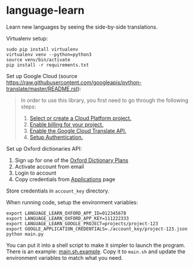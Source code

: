 # language-learn
Learn new languages by seeing the side-by-side translations.

Virtualenv setup:

```shell
sudo pip install virtualenv
virtualenv venv --python=python3
source venv/bin/activate
pip install -r requirements.txt
```

Set up Google Cloud (source https://raw.githubusercontent.com/googleapis/python-translate/master/README.rst):

>In order to use this library, you first need to go through the following steps:
>
>1. [Select or create a Cloud Platform project.](https://console.cloud.google.com/project)
>2. [Enable billing for your project.](https://cloud.google.com/billing/docs/how-to/modify-project#enable_billing_for_a_project)
>3. [Enable the Google Cloud Translate API.](https://cloud.google.com/translate)
>4. [Setup Authentication.](https://googleapis.dev/python/google-api-core/latest/auth.html)

Set up Oxford dictionaries API:

1. Sign up for one of the [Oxford Dictionary Plans](https://developer.oxforddictionaries.com/?tag=#plans)
2. Activate account from email
3. Login to account
4. Copy credentials from [Applications](https://developer.oxforddictionaries.com/admin/applications) page

Store credentials in `account_key` directory.

When running code, setup the environment variables:

```shell
export LANGUAGE_LEARN_OXFORD_APP_ID=012345678
export LANGUAGE_LEARN_OXFORD_APP_KEY=111222333
export LANGUAGE_LEARN_GOOGLE_PROJECT=projects/project-123
export GOOGLE_APPLICATION_CREDENTIALS=./account_key/project-123.json
python main.py
```

You can put it into a shell script to make it simpler to launch the program. There is an example: [main.sh.example](./main.sh.example). Copy it to `main.sh` and update the environment variables to match what you need.
